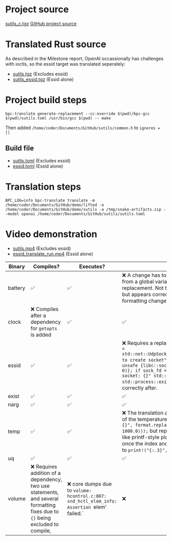 # Project source

[sutils_c.tgz](sutils_c.tgz) [GitHub project source](https://github.com/baskerville/sutils)


# Translated Rust source

As described in the Milestone report, OpenAI occassionally has challenges with ioctls, so the essid target was translated seperately:

- [sutils.tgz](sutils.tgz) (Excludes essid)
- [sutils_essid.tgz](sutils_essid.tgz) (Essid alone)

# Project build steps

```
bpc-translate generate-replacement --cc-override $(pwd)/bpc-gcc $(pwd)/sutils.toml /usr/bin/gcc $(pwd) -- make
```

Then added `/home/coder/Documents/GitHub/sutils/common.h` to `ignores = []`

## Build file

- [sutils.toml](sutils.toml) (Excludes essid)
- [essid.toml](essid.toml) (Essid alone)

# Translation steps

```
BPC_LOG=info bpc-translate translate -m /home/coder/Documents/GitHub/demo/lifted -o /home/coder/Documents/GitHub/demo/sutils -a /tmp/snake-artifacts.zip --model openai /home/coder/Documents/GitHub/sutils/sutils.toml
```

# Video demonstration

- [sutils.mp4](sutils.mp4) (Excludes essid)
- [essid_translate_run.mp4](essid_translate_run.mp4) (Essid alone)

| Binary  | Compiles? | Executes? | Accurancy? | Video |
|---------|-----------|-----------|------------|-------|
| battery   |  ✅  | ✅    |  ❌  A change has to be made to replace the `CONST` derived from a global variable to enable index-based replacement. Not tested on a computer with a battery, but appears correct following the small manual formatting change. |  [battery_run.mp4](battery_run.mp4) |
| clock   |  ❌ Compiles after a dependency for `getopts` is added  | ✅        | ✅  | [clock_run.mp4](clock_run.mp4) |
| essid   |  ✅    | ✅        |  ❌ Requires a replacement of the UDP socket `let sock_fd = std::net::UdpSocket::bind("0.0.0.0:0").expect("Failed to create socket").as_raw_fd();` to `let sock_fd = unsafe {libc::socket(libc::AF_INET, libc::SOCK_DGRAM, 0)}; if sock_fd == -1 { eprintln!("Failed to create socket: {}" std::io::Error::last_os_error()); std::process::exit(libc::EXIT_FAILURE);}` but executes correctly after. | [essid_translate_run.mp4](essid_translate_run.mp4) |
| exist   |  ✅    | ✅        |  ✅ | [exist_run.mp4](exist_run.mp4) |
| narg   |  ✅   | ✅        |  ✅  | [narg_run.mp4](narg_run.mp4) |
| temp   |  ✅   | ✅        |  ❌ The translation attempts to add an index onto the end of the temperature path and also tries to use `print!("{}", format.replace("%f", &format!("{:.3}", temp / 1000.0)));` but replace doesn't respect formatting rules like printf-style placeholders. This executes correctly once the index and is removed and the print is changed to `print!("{:.3}", temp / 1000.0);`  | [temp_run.mp4](temp_run.mp4) |
| uq   |  ✅   | ✅        | ✅  | [uq_run.mp4](uq_run.mp4) |
| volume   |  ❌  Requires addition of a dependency, two use statements, and several formatting fixes due to `{}` being excluded to compile,   |   ❌  core dumps due to `volume: hcontrol.c:807: snd_hctl_elem_info: Assertion `elem' failed.`      |   ❌ |   [volume_run.mp4](volume_run.mp4) |
